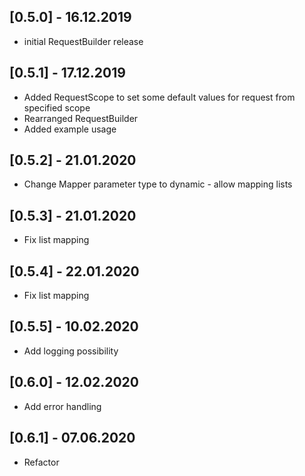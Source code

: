 ## [0.5.0] - 16.12.2019

* initial RequestBuilder release

## [0.5.1] - 17.12.2019

* Added RequestScope to set some default values for request from specified scope
* Rearranged RequestBuilder
* Added example usage

## [0.5.2] - 21.01.2020

* Change Mapper parameter type to dynamic - allow mapping lists

## [0.5.3] - 21.01.2020

* Fix list mapping

## [0.5.4] - 22.01.2020

* Fix list mapping

## [0.5.5] - 10.02.2020

* Add logging possibility

## [0.6.0] - 12.02.2020

* Add error handling

## [0.6.1] - 07.06.2020

* Refactor